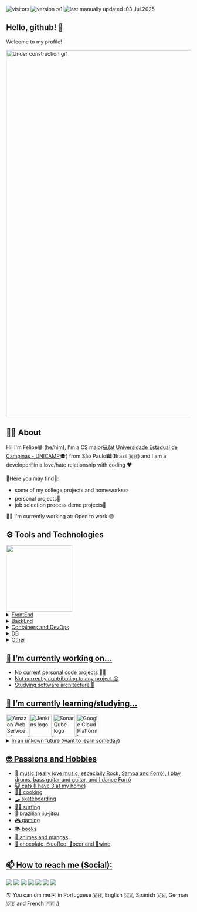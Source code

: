 ![visitors](https://vbr.nathanchung.dev/badge?page_id=felipe-esc.felipe-esc&color=00cf00)
![version :v1](https://img.shields.io/badge/version-v1-informational)
![last manually updated :03.Jul.2025](https://img.shields.io/badge/last_manually_updated-03.Jul.2025-informational)

## Hello, github! 👋
Welcome to my profile!

<img src=https://media3.giphy.com/media/v1.Y2lkPTc5MGI3NjExMXJpZjRxejFqNzY5ZzBmb2h6YzN0bngzYzJtemo4OWwzenZweXp0aSZlcD12MV9pbnRlcm5hbF9naWZfYnlfaWQmY3Q9Zw/2DtfA7nYrbNnIabEyK/giphy.gif width=1000 alt="Under construction gif">

## 👦🏽 About 
Hi! I'm Felipe😁 (he/him), I'm a CS major💻(at [Universidade Estadual de Campinas - UNICAMP](https://unicamp.br/)🎓) from São Paulo🏙️(Brazil 🇧🇷) and I am a developer🖱️in a love/hate relationship with coding ❤️

🧐Here you may find🔎: 
- some of my college projects and homeworks✏️
- personal projects📔
- job selection process demo projects💼

👷🏼 I'm currently working at: Open to work 😄

<!--
<img src="https://media0.giphy.com/media/v1.Y2lkPTc5MGI3NjExZnN0YWpuaTB6bmUyMTI4dWcxazNjeTc4Z3NjcGZpYzRwMmt5cDQ0dCZlcD12MV9pbnRlcm5hbF9naWZfYnlfaWQmY3Q9Zw/3ov9jIMfsR1wRSeO9W/giphy.gif" />
-->

## ⚙️ Tools and Technologies 
<div>
<a href="https://github.com/felipe-esc">
<img loading="lazy" height="180em" src="https://github-readme-stats.vercel.app/api/top-langs/?username=felipe-esc&layout=compact&langs_count=10&theme=dracula"/>
</div>


<details>
       <summary>FrontEnd</summary>
       <div>
              <img loading="lazy" src="https://cdn.jsdelivr.net/gh/devicons/devicon@latest/icons/angular/angular-original.svg" width="60" height="60" alt="Angular Framework logo"/>
              <img loading="lazy" src="https://cdn.jsdelivr.net/gh/devicons/devicon@latest/icons/nextjs/nextjs-original-wordmark.svg" width="60" height="60" alt="NextJs Framework logo"/>
       </div>
</details>

<details>
       <summary>BackEnd</summary>
       <div>
              <img loading="lazy" src="https://cdn.jsdelivr.net/gh/devicons/devicon@latest/icons/java/java-original-wordmark.svg" width="60" height="60" alt="Java logo"/>
              <img loading="lazy" src="https://cdn.jsdelivr.net/gh/devicons/devicon@latest/icons/kotlin/kotlin-original-wordmark.svg" width="60" height="60" alt="Kotlin logo"/>
              <img loading="lazy" src="https://cdn.jsdelivr.net/gh/devicons/devicon@latest/icons/quarkus/quarkus-original-wordmark.svg" width="60" height="60" alt="Quarkus Framework logo"/>
              <img loading="lazy" src="https://cdn.jsdelivr.net/gh/devicons/devicon@latest/icons/spring/spring-original-wordmark.svg" width="60" height="60" alt="Spring Framework logo"/>
              <img loading="lazy" src="https://cdn.jsdelivr.net/gh/devicons/devicon@latest/icons/nodejs/nodejs-original-wordmark.svg" width="60" height="60" alt="Node logo"/>       
       </div>
</details>

<details>
       <summary>Containers and DevOps</summary>
       <div>
              <img loading="lazy" src="https://cdn.jsdelivr.net/gh/devicons/devicon@latest/icons/docker/docker-original-wordmark.svg" width="60" height="60" alt="Docker logo"/>
              <img loading="lazy" src="https://cdn.jsdelivr.net/gh/devicons/devicon@latest/icons/kubernetes/kubernetes-original-wordmark.svg" width="60" height="60" alt="Kubernetes logo"/> 
       </div>
</details>

<details>
       <summary>DB</summary>   
       <div>
              <img loading="lazy" src="https://cdn.jsdelivr.net/gh/devicons/devicon@latest/icons/mongodb/mongodb-original-wordmark.svg" width="60" height="60" alt="MongoDb logo"/>
              <img loading="lazy" src="https://cdn.jsdelivr.net/gh/devicons/devicon@latest/icons/postgresql/postgresql-original.svg" width="60" height="60" alt="PostgreSQL logo"/>
              <img loading="lazy" src="https://cdn.jsdelivr.net/gh/devicons/devicon@latest/icons/hibernate/hibernate-original-wordmark.svg" width="60" height="60" alt="Hibernate logo"/>      
       </div> 
</details>

<details>
       <summary>Other</summary>
       <div>
              <img loading="lazy" src="https://cdn.jsdelivr.net/gh/devicons/devicon/icons/git/git-original.svg" width="60" height="60" alt="Git logo"/>
              <img loading="lazy" src="https://cdn.jsdelivr.net/gh/devicons/devicon@latest/icons/python/python-original-wordmark.svg" width="60" height="60" alt="Python logo"/>
              <img loading="lazy" src="https://cdn.jsdelivr.net/gh/devicons/devicon@latest/icons/c/c-original.svg" width="60" height="60" alt="C language logo"/>
              <img loading="lazy" src="https://cdn.jsdelivr.net/gh/devicons/devicon@latest/icons/typescript/typescript-plain.svg" width="60" height="60" alt="TypeScript logo"/>        
              <img loading="lazy" src="https://cdn.jsdelivr.net/gh/devicons/devicon@latest/icons/sass/sass-original.svg" width="60" height="60" alt="Sass logo"/>
              <img loading="lazy" src="https://cdn.jsdelivr.net/gh/devicons/devicon@latest/icons/junit/junit-original-wordmark.svg" width="60" height="60" alt="JUnit logo"/>
              <img loading="lazy" src="https://cdn.jsdelivr.net/gh/devicons/devicon@latest/icons/latex/latex-original.svg" width="60" height="60" alt="LaTeX logo"/>
              <img loading="lazy" src="https://cdn.jsdelivr.net/gh/devicons/devicon@latest/icons/html5/html5-original.svg" width="60" height="60" alt="html5 logo"/>
              <img loading="lazy" src="https://cdn.jsdelivr.net/gh/devicons/devicon@latest/icons/css3/css3-original.svg" width="60" height="60" alt="css3 logo"/>
              <img loading="lazy" src="https://cdn.jsdelivr.net/gh/devicons/devicon@latest/icons/illustrator/illustrator-plain.svg" width="60" height="60" alt="Adobe Illustrator logo"/> 
              <img loading="lazy" src="https://cdn.jsdelivr.net/gh/devicons/devicon@latest/icons/npm/npm-original-wordmark.svg" width="60" height="60" alt="NPM logo"/>
              <img loading="lazy" src="https://cdn.jsdelivr.net/gh/devicons/devicon@latest/icons/ubuntu/ubuntu-original.svg" width="60" height="60" alt="Ubuntu logo"/>
       </div>     
</details>

##  🔭 I’m currently working on...
- No current personal code projects 😶‍🌫️
- Not currently contributing to any project 😢
- Studying software architecture 📐

## 🌱 I’m currently learning/studying...
<div>
       <img loading="lazy" src="https://cdn.jsdelivr.net/gh/devicons/devicon@latest/icons/amazonwebservices/amazonwebservices-original-wordmark.svg" width="60" height="60" alt="Amazon Web Services logo"/>
       <img loading="lazy" src="https://cdn.jsdelivr.net/gh/devicons/devicon@latest/icons/jenkins/jenkins-original.svg" width="60" height="60" alt="Jenkins logo"/>
       <img loading="lazy" src="https://cdn.jsdelivr.net/gh/devicons/devicon@latest/icons/sonarqube/sonarqube-original.svg" width="60" height="60" alt="SonarQube logo"/>
       <img loading="lazy" src="https://cdn.jsdelivr.net/gh/devicons/devicon@latest/icons/googlecloud/googlecloud-original-wordmark.svg" width="60" height="60" alt="Google Cloud Platform logo"/>
</div>

<details>
       <summary>In an unkown future (want to learn someday)</summary>   
       <div>
            <img loading="lazy" src="https://cdn.jsdelivr.net/gh/devicons/devicon@latest/icons/go/go-original-wordmark.svg" width="60" height="60" alt="Go logo"/>
            <img loading="lazy" src="https://cdn.jsdelivr.net/gh/devicons/devicon@latest/icons/elixir/elixir-plain-wordmark.svg" width="60" height="60" alt="Elixir logo"/>
            <img loading="lazy" src="https://cdn.jsdelivr.net/gh/devicons/devicon@latest/icons/lua/lua-original.svg" width="60" height="60" alt="Lua logo"/>
            <img loading="lazy" src="https://cdn.jsdelivr.net/gh/devicons/devicon@latest/icons/android/android-plain.svg" width="60" height="60" alt="Android logo"/>
            <img loading="lazy" src="https://cdn.jsdelivr.net/gh/devicons/devicon@latest/icons/godot/godot-original-wordmark.svg" width="60" height="60" alt="Godot logo"/>
            <img loading="lazy" src="https://cdn.jsdelivr.net/gh/devicons/devicon@latest/icons/swift/swift-original-wordmark.svg" width="60" height="60" alt="Swift logo"/>
       </div> 
</details>

       
## 🤓 Passions and Hobbies
 - 🎸 music (really love music, especially Rock, Samba and Forró), I play drums, bass guitar and guitar, and I dance Forró
 - 😺 cats (I have 3 at my home)
 - 👨‍🍳 cooking
 - 🛹 skateboarding
 - 🏄‍♂️ surfing
 - 🥋 brazilian jiu-jitsu
 - 🎮 gaming
 - 📚 books
 - 🔖 animes and mangas
 - 🍫 chocolate, ☕coffee, 🍺beer and 🍷wine
   
## 📫 How to reach me (Social):
<div>
       <a href="https://instagram.com/escorcio_felipe" target="_blank"><img loading="lazy" src="https://img.shields.io/badge/-Instagram-%23E4405F?style=for-the-badge&logo=instagram&logoColor=white" target="_blank"></a>
       <a href="https://www.twitch.tv/escaditaZ" target="_blank"><img loading="lazy" src="https://img.shields.io/badge/Twitch-9146FF?style=for-the-badge&logo=twitch&logoColor=white" target="_blank"></a>
       <a href="https://www.linkedin.com/in/felipe-escorcio-de-sousa" target="_blank"><img loading="lazy" src="https://img.shields.io/badge/-LinkedIn-%230077B5?style=for-the-badge&logo=linkedin&logoColor=white" target="_blank"></a>   
       <a href="https://bsky.app/profile/felipe-esc.bsky.social" target="_blank"><img loading="lazy" src="https://img.shields.io/badge/-BlueSky-1185FE?style=for-the-badge&logo=bluesky&logoColor=white" target="_blank"></a>
       <a href="https://discordapp.com/users/689503953343348873" target="_blank"><img loading="lazy" src="https://img.shields.io/badge/-Discord-7289DA?style=for-the-badge&logo=discord&logoColor=white" target="_blank"></a>
       <a href="https://steamcommunity.com/id/felipe_esc/" target="_blank"><img loading="lazy" src="https://img.shields.io/badge/-Steam-171A21?style=for-the-badge&logo=steam&logoColor=white" target="_blank"></a>
       <a href="https://stackoverflow.com/users/7222870/felipe-esc%c3%b3rcio" target="_blank"><img loading="lazy" src="https://img.shields.io/badge/-StackOverflow-F58025?style=for-the-badge&logo=stackoverflow&logoColor=white" target="_blank"></a>
</div>

🌎 You can dm me✉️ in Portuguese 🇧🇷, English 🇬🇧, Spanish 🇪🇸, German 🇩🇪 and French 🇫🇷 :)

<!-- 
todo: 
- padronizar os logos (baixar, editar e upar os svgs) para melhorar estética
- trocar gif por um customizado

ideias:
- adicionar link para website(?)
- sessão de stats
- talvez adicionar current playing
-->
